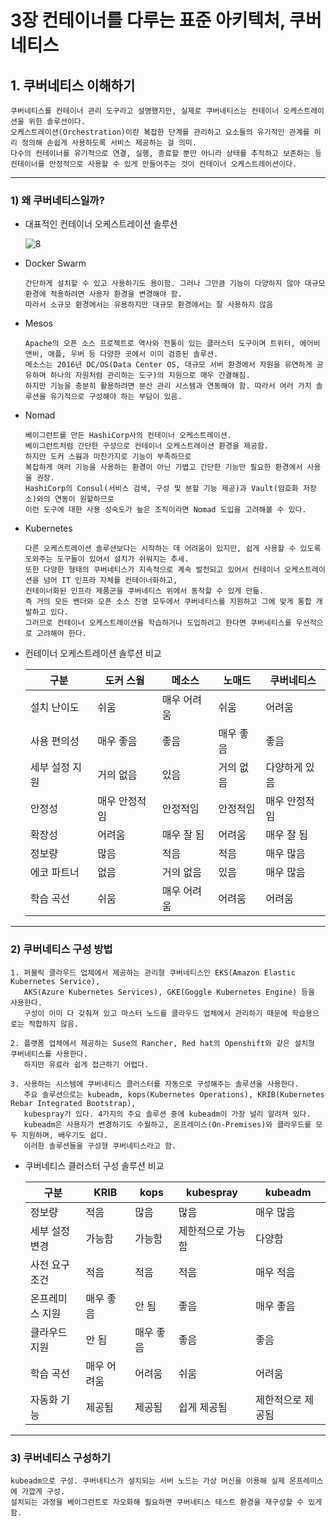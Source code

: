 # 3장 컨테이너를 다루는 표준 아키텍처, 쿠버네티스

## 1. 쿠버네티스 이해하기

```
쿠버네티스를 컨테이너 관리 도구라고 설명했지만, 실제로 쿠버네티스는 컨테이너 오케스트레이션을 위한 솔루션이다.
오케스트레이션(Orchestration)이란 복잡한 단계를 관리하고 요소들의 유기적인 관계를 미리 정의해 손쉽게 사용하도록 서비스 제공하는 걸 의미.
다수의 컨테이너를 유기적으로 연결, 실행, 종료할 뿐만 아니라 상태를 추적하고 보존하는 등
컨테이너를 안정적으로 사용할 수 있게 만들어주는 것이 컨테이너 오케스트레이션이다.
```

---

### 1) 왜 쿠버네티스일까?

- 대표적인 컨테이너 오케스트레이션 솔루션

  ![8](https://user-images.githubusercontent.com/87686562/152670046-1835772f-d03d-44e4-a44f-f76077455701.jpg)

- Docker Swarm

  ```
  간단하게 설치할 수 있고 사용하기도 용이함. 그러나 그만큼 기능이 다양하지 않아 대규모 환경에 적용하려면 사용자 환경을 변경해야 함.
  따라서 소규모 환경에서는 유용하지만 대규모 환경에서는 잘 사용하지 않음
  ```

- Mesos

  ```
  Apache의 오픈 소스 프로젝트로 역사와 전통이 있는 클러스터 도구이며 트위터, 에어비앤비, 애플, 우버 등 다양한 곳에서 이미 검증된 솔루션.
  메소스는 2016년 DC/OS(Data Center OS, 대규모 서버 환경에서 자원을 유연하게 공유하며 하나의 자원처럼 관리하는 도구)의 지원으로 매우 간결해짐.
  하지만 기능을 충분히 활용하려면 분산 관리 시스템과 연동해야 함. 따라서 여러 가지 솔루션을 유기적으로 구성해야 하는 부담이 있음.
  ```

- Nomad

  ```
  베이그런트를 만든 HashiCorp사의 컨테이너 오케스트레이션.
  베이그런트처럼 간단한 구성으로 컨테이너 오케스트레이션 환경을 제공함.
  하지만 도커 스웜과 마찬가지로 기능이 부족하므로
  복잡하게 여러 기능을 사용하는 환경이 아닌 가볍고 간단한 기능만 필요한 환경에서 사용을 권장.
  HashiCorp의 Consul(서비스 검색, 구성 및 분할 기능 제공)과 Vault(암호화 저장소)와의 연동이 원할하므로
  이런 도구에 대한 사용 성숙도가 높은 조직이라면 Nomad 도입을 고려해볼 수 있다.
  ```

- Kubernetes

  ```
  다른 오케스트레이션 솔루션보다는 시작하는 데 어려움이 있지만, 쉽게 사용할 수 있도록 도와주는 도구들이 있어서 설치가 쉬워지는 추세.
  또한 다양한 형태의 쿠버네티스가 지속적으로 계속 발전되고 있어서 컨테이너 오케스트레이션을 넘어 IT 인프라 자체를 컨테이너화하고,
  컨테이너화된 인프라 제품군을 쿠버네티스 위에서 동작할 수 있게 만듦.
  즉 거의 모든 벤더와 오픈 소스 진영 모두에서 쿠버네티스를 지원하고 그에 맞게 통합 개발하고 있다.
  그러므로 컨테이너 오케스트레이션을 학습하거나 도입하려고 한다면 쿠버네티스를 우선적으로 고려해야 한다.
  ```

- 컨테이너 오케스트레이션 솔루션 비교

  | 구분           | 도커 스웜     | 메소스      | 노매드    | 쿠버네티스    |
  | -------------- | ------------- | ----------- | --------- | ------------- |
  | 설치 난이도    | 쉬움          | 매우 어려움 | 쉬움      | 어려움        |
  | 사용 편의성    | 매우 좋음     | 좋음        | 매우 좋음 | 좋음          |
  | 세부 설정 지원 | 거의 없음     | 있음        | 거의 없음 | 다양하게 있음 |
  | 안정성         | 매우 안정적임 | 안정적임    | 안정적임  | 매우 안정적임 |
  | 확장성         | 어려움        | 매우 잘 됨  | 어려움    | 매우 잘 됨    |
  | 정보량         | 많음          | 적음        | 적음      | 매우 많음     |
  | 에코 파트너    | 없음          | 거의 없음   | 있음      | 매우 많음     |
  | 학습 곡선      | 쉬움          | 매우 어려움 | 어려움    | 어려움        |

---

### 2) 쿠버네티스 구성 방법

```
1. 퍼블릭 클라우드 업체에서 제공하는 관리형 쿠버네티스인 EKS(Amazon Elastic Kubernetes Service),
   AKS(Azure Kubernetes Services), GKE(Goggle Kubernetes Engine) 등을 사용한다.
   구성이 이미 다 갖춰져 있고 마스터 노드를 클라우드 업체에서 관리하기 때문에 학습용으로는 적합하지 않음.

2. 플랫폼 업체에서 제공하는 Suse의 Rancher, Red hat의 Openshift와 같은 설치형 쿠버네티스를 사용한다.
   하지만 유료라 쉽게 접근하기 어렵다.
   
3. 사용하는 시스템에 쿠버네티스 클러스터를 자동으로 구성해주는 솔루션을 사용한다.
   주요 솔루션으로는 kubeadm, kops(Kubernetes Operations), KRIB(Kubernetes Rebar Integrated Bootstrap),
   kubespray가 있다. 4가지의 주요 솔루션 중에 kubeadm이 가장 널리 알려져 있다.
   kubeadm은 사용자가 변경하기도 수월하고, 온프레미스(On-Premises)와 클라우드를 모두 지원하며, 배우기도 쉽다.
   이러한 솔루션들을 구성형 쿠버네티스라고 함.
```

- 쿠버네티스 클러스터 구성 솔루션 비교

  | 구분            | KRIB        | kops      | kubespray         | kubeadm           |
  | --------------- | ----------- | --------- | ----------------- | ----------------- |
  | 정보량          | 적음        | 많음      | 많음              | 매우 많음         |
  | 세부 설정 변경  | 가능함      | 가능함    | 제한적으로 가능함 | 다양함            |
  | 사전 요구 조건  | 적음        | 적음      | 적음              | 매우 적음         |
  | 온프레미스 지원 | 매우 좋음   | 안 됨     | 좋음              | 매우 좋음         |
  | 클라우드 지원   | 안 됨       | 매우 좋음 | 좋음              | 좋음              |
  | 학습 곡선       | 매우 어려움 | 어려움    | 쉬움              | 어려움            |
  | 자동화 기능     | 제공됨      | 제공됨    | 쉽게 제공됨       | 제한적으로 제공됨 |

---

### 3) 쿠버네티스 구성하기

```
kubeadm으로 구성. 쿠버네티스가 설치되는 서버 노드는 가상 머신을 이용해 실제 온프레미스에 가깝게 구성.
설치되는 과정을 베이그런트로 자오화해 필요하면 쿠버네티스 테스트 환경을 재구성할 수 있게 함.
```



